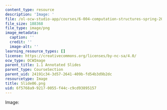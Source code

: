 ```yaml
---
content_type: resource
description: 'Image: '
file: /ol-ocw-studio-app/courses/6-004-computation-structures-spring-2017/6f5768a992170055f44cc9cd93895157_Slide06.png
file_size: 188368
file_type: image/png
image_metadata:
  caption: ''
  credit: ''
  image-alt: ''
learning_resource_types: []
license: https://creativecommons.org/licenses/by-nc-sa/4.0/
ocw_type: OCWImage
parent_title: 1.1 Annotated Slides
parent_type: CourseSection
parent_uid: 24191c34-3d57-2641-409b-fd54b3d9b2dc
resourcetype: Image
title: Slide06.png
uid: 6f5768a9-9217-0055-f44c-c9cd93895157
---
```

Image: 